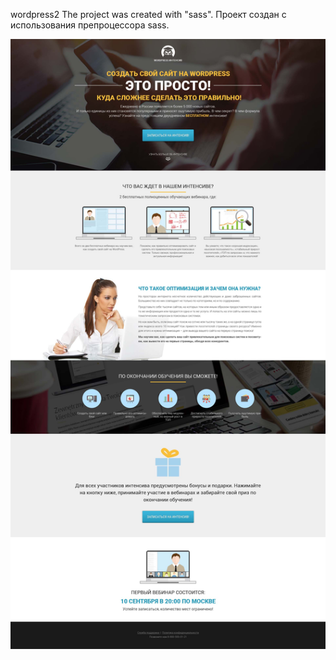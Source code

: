 wordpress2
The project was created with "sass".
Проект создан с использования препроцессора sass.

![Image alt](https://github.com/darkus007/readme/blob/master/WordPress2.jpg)